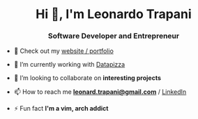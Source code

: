 <h1 align="center">Hi 👋, I'm Leonardo Trapani</h1>
<h3 align="center">Software Developer and Entrepreneur</h3>

- 🔗 Check out my [website / portfolio](https://leotrapani.com)

- 🔭 I’m currently working with [Datapizza](https://datapizza.tech)

- 👯 I’m looking to collaborate on **interesting projects**

- 📫 How to reach me **leonard.trapani@gmail.com** / [LinkedIn](https://linkedin.com/in/leonardotrapani)

- ⚡ Fun fact **I'm a vim, arch addict**
